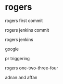 # rogers

rogers first commit

rogers jenkins commit

rogers jenkins


google

pr triggering

rogers one-two-three-four

adnan and affan

